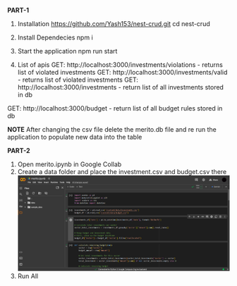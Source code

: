**PART-1**

1. Installation
https://github.com/Yash153/nest-crud.git
cd nest-crud

2. Install Dependecies
npm i

3. Start the application
npm run start

4. List of apis
GET: http://localhost:3000/investments/violations - returns list of violated investments
GET: http://localhost:3000/investments/valid - returns list of violated investments
GET: http://localhost:3000/investments - return list of all investments stored in db

GET: http://localhost:3000/budget - return list of all budget rules stored in db

**NOTE**
After changing the csv file delete the merito.db file and re run the application to populate new data into the table


**PART-2**

1. Open merito.ipynb in Google Collab
2. Create a data folder and place the investment.csv and budget.csv there
![alt text](image.png)
3. Run All
